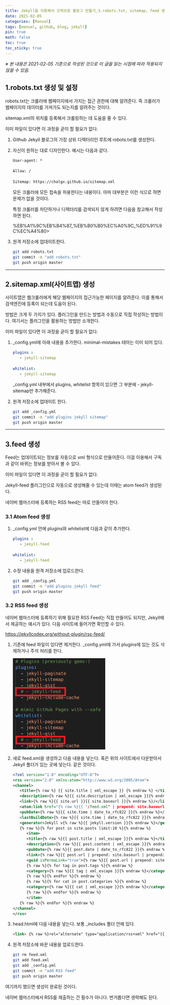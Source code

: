 ```yaml
---
title: Jekyll을 이용해서 깃허브로 블로그 만들기_3.robots.txt, sitemap, feed 생성 및 설정
date: 2021-02-05
categories: [Manual]
tags: [manual, github, blog, jekyll]
pin: true
math: false
toc: true
toc_sticky: true
---
```


_※ 본 내용은 2021-02-05 기준으로 작성된 것으로 이 글을 읽는 시점에 따라 적용되지 않을 수 있음._

## __1.robots.txt 생성 및 설정__

robots.txt는 크롤러에 웹페이지에서 가지는 접근 권한에 대해 알려준다. 즉 크롤러가 웹페이지의 데이터를 가져가도 되는지를 알려주는 것이다.

sitemap.xml의 위치를 등록해서 크롤링하는 데 도움을 줄 수 있다.

이미 파일이 있다면 이 과정을 굳이 할 필요가 없다.

1. Github Jekyll 블로그의 가장 상위 디렉터리인 루트에 robots.txt를 생성한다.

2. 자신이 원하는 대로 디자인한다. 예시는 다음과 같다.

   ```txt
   User-agent: *

   Allow: /

   Sitemap: https://chalgx.github.io/sitemap.xml
   ```

   모든 크롤러에 모든 접속을 허용한다는 내용이다. 아마 대부분은 이런 식으로 하면 문제가 없을 것이다.

   특정 크롤러를 차단하거나 디렉터리를 검색되지 않게 하려면 다음을 참고해서 작성하면 된다.

   %EB%A1%9C%EB%B4%87_%EB%B0%B0%EC%A0%9C_%ED%91%9C%EC%A4%80>

3. 원격 저장소에 업데이트한다.

   ```bash
   git add robots.txt
   git commit -m "add robots.txt"
   git push origin master
   ```

***

## __2.sitemap.xml(사이트맵) 생성__

사이트맵은 웹크롤러에게 해당 웹페이지의 접근가능한 페이지를 알려준다. 이를 통해서 검색엔진에 등록이 되는데 도움이 된다.

방법은 크게 두 가지가 있다. 플러그인을 만드는 방법과 수동으로 직접 작성하는 방법이다. 여기서는 플러그인을 활용하는 방법만 소개한다.

이미 파일이 있다면 이 과정을 굳이 할 필요가 없다.

1. _config.yml에 아래 내용을 추가한다. minimal-mistakes 테마는 이미 되어 있다.

   ```yml
   plugins :
      - jekyll-sitemap

   whitelist:
      - jekyll-sitemap
   ```

   _config.yml 내부에서 plugins, whitelist 항목이 있으면 그 부분에 - jekyll-sitemap만 추가해준다.

2. 원격 저장소에 업데이트 한다.

   ```bash
   git add _config.yml
   git commit -m "add plugins jekyll sitemap"
   git push origin master
   ```

***

## __3.feed 생성__

Feed는 업데이트되는 정보를 자동으로 xml 형식으로 만들어준다. 이걸 이용해서 구독과 같이 바뀌는 정보를 받아서 볼 수 있다.

이미 파일이 있다면 이 과정을 굳이 할 필요가 없다.

Jekyll-feed 플러그인으로 자동으로 생성해줄 수 있는데 이때는 atom feed가 생성된다.

네이버 웹마스터에 등록하는 RSS feed는 따로 만들어야 한다.

### __3.1 Atom feed 생성__

1. _config.yml 안에 plugins와 whitelist에 다음과 같이 추가한다.

   ```yml
   plugins :
      - jekyll-feed

   whitelist:
      - jekyll-feed
   ```

2. 수정 내용을 원격 저장소에 업로드한다.

   ```bash
   git add _config.yml
   git commit -m "add plugins jekyll feed"
   git push origin master
   ```

### __3.2 RSS feed 생성__

네이버 웹마스터에 등록하기 위해 필요한 RSS Feed는 직접 만들어도 되지만, Jekyll에서 제공하는 예시가 있다. 다음 사이트에 들어가면 확인할 수 있다.

<https://jekyllcodex.org/without-plugin/rss-feed/>

1. 기존에 feed 파일이 있다면 제거한다. _config.yml에 가서 plugins에 있는 것도 삭제하거나 주석 처리를 한다.

   ![RssFeed1](/images/Jekyll3/RssFeed1.PNG)

2. 새로 feed.xml을 생성하고 다음 내용을 넣는다. 혹은 위의 사이트에서 다운받아서 Jekyll 폴더가 있는 곳에 넣는다. 같은 것이다.

   ```xml
   <?xml version="1.0" encoding="UTF-8"?>
   <rss version="2.0" xmlns:atom="http://www.w3.org/2005/Atom">
   <channel>
      <title>{% raw %} {{ site.title | xml_escape }} {% endraw %} </title>
      <description>{% raw %}{{ site.description | xml_escape }}{% endraw %}</description>
      <link>{% raw %}{{ site.url }}{{ site.baseurl }}{% endraw %}/</link>
      <atom:link href="{% raw %}{{ "/feed.xml" | prepend: site.baseurl | prepend: site.url }}{% endraw %}" rel="self" type="application/rss+xml"/>
      <pubDate>{% raw %}{{ site.time | date_to_rfc822 }}{% endraw %}</pubDate>
      <lastBuildDate>{% raw %}{{ site.time | date_to_rfc822 }}{% endraw %}</lastBuildDate>
      <generator>Jekyll v{% raw %}{{ jekyll.version }}{% endraw %}</generator>
      {% raw %}{% for post in site.posts limit:10 %}{% endraw %}
         <item>
         <title>{% raw %}{{ post.title | xml_escape }}{% endraw %}</title>
         <description>{% raw %}{{ post.content | xml_escape }}{% endraw %}</description>
         <pubDate>{% raw %}{{ post.date | date_to_rfc822 }}{% endraw %}</pubDate>
         <link>{% raw %}{{ post.url | prepend: site.baseurl | prepend: site.url }}{% endraw %}</link>
         <guid isPermaLink="true">{% raw %}{{ post.url | prepend: site.baseurl | prepend: site.url }}{% endraw %}</guid>
         {% raw %}{% for tag in post.tags %}{% endraw %}
         <category>{% raw %}{{ tag | xml_escape }}{% endraw %}</category>
         {% raw %}{% endfor %}{% endraw %}
         {% raw %}{% for cat in post.categories %}{% endraw %}
         <category>{% raw %}{{ cat | xml_escape }}{% endraw %}</category>
         {% raw %}{% endfor %}{% endraw %}
         </item>
      {% raw %}{% endfor %}{% endraw %}
   </channel>
   </rss>
   ```

3. head.html에 다음 내용을 넣는다. 보통 _includes 폴더 안에 있다.

   ```html
   <link> {% raw %}rel="alternate" type="application/rss+xml" href="{{ site.url }}/feed.xml"{% endraw %}<\link>
   ```

4. 원격 저장소에 바꾼 내용을 업로드한다.

   ```bash
   git rm feed.xml
   git add feed.xml
   git add _config.yml
   git commit -m "add RSS feed"
   git push origin master
   ```

여기까지 했으면 생성이 완료된 것이다.

네이버 웹마스터에서 RSS를 제출하는 건 필수가 아니다. 번거롭다면 생략해도 된다.
